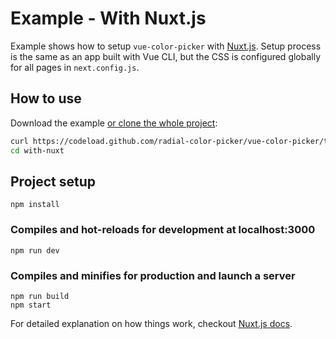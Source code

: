# Example - With Nuxt.js

Example shows how to setup `vue-color-picker` with [Nuxt.js](https://nuxtjs.org). Setup process is the same as an app built with Vue CLI, but the CSS is configured globally for all pages in `next.config.js`.

## How to use
Download the example [or clone the whole project](https://github.com/radial-color-picker/vue-color-picker.git):

```bash
curl https://codeload.github.com/radial-color-picker/vue-color-picker/tar.gz/master | tar -xz --strip=2 vue-color-picker-master/examples/with-nuxt
cd with-nuxt
```

## Project setup
```
npm install
```

### Compiles and hot-reloads for development at localhost:3000
```
npm run dev
```

### Compiles and minifies for production and launch a server
```
npm run build
npm start
```

For detailed explanation on how things work, checkout [Nuxt.js docs](https://nuxtjs.org).
